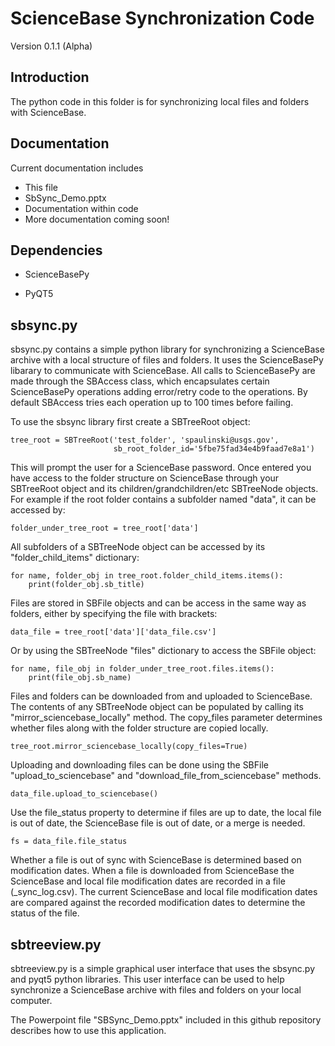 # ScienceBase Synchronization Code
Version 0.1.1 (Alpha)

## Introduction
The python code in this folder is for synchronizing local files and folders with ScienceBase.

## Documentation
Current documentation includes

* This file
* SbSync_Demo.pptx
* Documentation within code
* More documentation coming soon!

## Dependencies

* ScienceBasePy
	
* PyQT5

## sbsync.py
sbsync.py contains a simple python library for synchronizing a ScienceBase archive with a local structure of files and folders.  It uses the ScienceBasePy libarary to communicate with ScienceBase.  All calls to ScienceBasePy are made through the SBAccess class, which encapsulates certain ScienceBasePy operations adding error/retry code to the operations.  By default SBAccess tries each operation up to 100 times before failing.  

To use the sbsync library first create a SBTreeRoot object:

    tree_root = SBTreeRoot('test_folder', 'spaulinski@usgs.gov',
                           sb_root_folder_id='5fbe75fad34e4b9faad7e8a1')

This will prompt the user for a ScienceBase password.  Once entered you have access to the folder structure on ScienceBase through your SBTreeRoot object and its children/grandchildren/etc SBTreeNode objects. For example if the root folder contains a subfolder named "data", it can be accessed by:

    folder_under_tree_root = tree_root['data']
	
All subfolders of a SBTreeNode object can be accessed by its "folder_child_items" dictionary:

    for name, folder_obj in tree_root.folder_child_items.items():
	    print(folder_obj.sb_title)
		
Files are stored in SBFile objects and can be access in the same way as folders, either by specifying the file with brackets:

    data_file = tree_root['data']['data_file.csv']
   
Or by using the SBTreeNode "files" dictionary to access the SBFile object:

    for name, file_obj in folder_under_tree_root.files.items():
        print(file_obj.sb_name)
	   
Files and folders can be downloaded from and uploaded to ScienceBase. The contents of any SBTreeNode object can be populated by calling its "mirror_sciencebase_locally" method.  The copy_files parameter determines whether files along with the folder structure are copied locally.

    tree_root.mirror_sciencebase_locally(copy_files=True)

Uploading and downloading files can be done using the SBFile "upload_to_sciencebase" and "download_file_from_sciencebase" methods.

    data_file.upload_to_sciencebase()
	
Use the file_status property to determine if files are up to date, the local file is out of date, the ScienceBase file is out of date, or a merge is needed.

	fs = data_file.file_status
	
Whether a file is out of sync with ScienceBase is determined based on modification dates.  When a file is downloaded from ScienceBase the ScienceBase and local file modification dates are recorded in a file (_sync_log.csv).  The current ScienceBase and local file modification dates are compared against the recorded modification dates to determine the status of the file.

## sbtreeview.py
sbtreeview.py is a simple graphical user interface that uses the sbsync.py and pyqt5 python libraries.  This user interface can be used to help synchronize a ScienceBase archive with files and folders on your local computer.

The Powerpoint file "SBSync_Demo.pptx" included in this github repository describes how to use this application.
